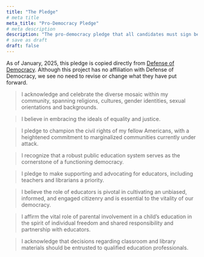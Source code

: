 ```yaml
---
title: "The Pledge"
# meta title
meta_title: "Pro-Democracy Pledge"
# meta description
description: "The pro-democracy pledge that all candidates must sign before being listed here."
# save as draft
draft: false
---
```


As of January, 2025, this pledge is copied directly from [Defense of Democracy](https://defenseofdemocracy.org/pledge/).  Although this project has no affiliation with Defense of Democracy, we see no need to revise or change what they have put forward.

> I acknowledge and celebrate the diverse mosaic within my community, spanning religions, cultures, gender identities, sexual orientations and backgrounds.

> I believe in embracing the ideals of equality and justice.

> I pledge to champion the civil rights of my fellow Americans, with a heightened commitment to marginalized communities currently under attack.

> I recognize that a robust public education system serves as the cornerstone of a functioning democracy.

> I pledge to make supporting and advocating for educators, including teachers and librarians a priority.

> I believe the role of educators is pivotal in cultivating an unbiased, informed, and engaged citizenry and is essential to the vitality of our democracy.

> I affirm the vital role of parental involvement in a child’s education in the spirit of individual freedom and shared responsibility and partnership with educators.

> I acknowledge that decisions regarding classroom and library materials should be entrusted to qualified education professionals.
